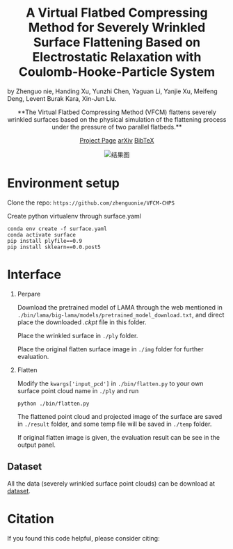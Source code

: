 # <center> A Virtual Flatbed Compressing Method for Severely Wrinkled Surface Flattening Based on Electrostatic Relaxation with Coulomb-Hooke-Particle System

by Zhenguo nie, Handing Xu, Yunzhi Chen, Yaguan Li, Yanjie Xu, Meifeng Deng, Levent Burak Kara, Xin-Jun Liu.

<center>**The Virtual Flatbed Compressing Method (VFCM) flattens severely wrinkled surfaces based on the physical simulation
of the flattening process under the pressure of two parallel flatbeds.**

[Project Page]() [arXiv]() [BibTeX]()

![结果图](https://www.z4a.net/images/2023/09/26/result_3.png)</center>

# Environment setup

Clone the repo: `https://github.com/zhenguonie/VFCM-CHPS`

Create python virtualenv through surface.yaml
```
conda env create -f surface.yaml
conda activate surface
pip install plyfile==0.9
pip install sklearn==0.0.post5
```

# Interface

1. Perpare

    Download the pretrained model of LAMA through the web mentioned in `./bin/lama/big-lama/models/pretrained_model_download.txt`, and direct place the downloaded *.ckpt* file in this folder. 

    Place the wrinkled surface in `./ply` folder.

    Place the original flatten surface image in `./img` folder for further evaluation. 

2. Flatten

    Modify the `kwargs['input_pcd']` in `./bin/flatten.py` to your own surface point cloud name in `./ply` and run

    ```
    python ./bin/flatten.py
    ```

    The flattened point cloud and projected image of the surface are saved in `./result` folder, and some temp file will be saved in `./temp` folder. 
    
    If original flatten image is given, the evaluation result can be see in the output panel. 

## Dataset

All the data (severely wrinkled surface point clouds) can be download at [dataset](https://drive.google.com/file/d/1AqtJqT-Xi822LVCtDSVMs5phHN3XH-S6/view?usp=drive_link). 

<!-- # Acknowledgments

LAMA code and models is from [Roman Suvorov](https://github.com/advimman/lama#environment-setup)

SSIM code is from []() -->

# Citation

If you found this code helpful, please consider citing:

```

```
